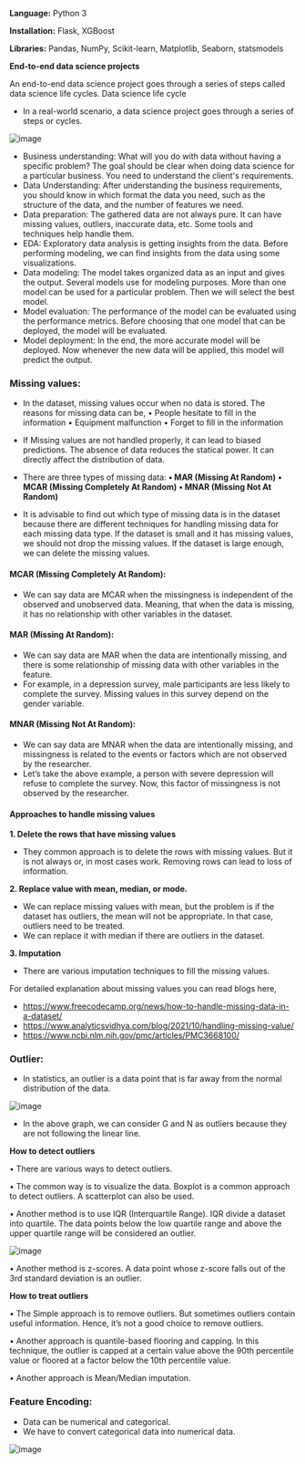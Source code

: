 **Language:** Python 3

**Installation:** Flask, XGBoost

**Libraries:** Pandas, NumPy, Scikit-learn, Matplotlib, Seaborn, statsmodels 

**End-to-end data science projects**

An end-to-end data science project goes through a series of steps called data science life cycles.
Data science life cycle
- In a real-world scenario, a data science project goes through a series of steps or cycles.

![image](https://user-images.githubusercontent.com/56231883/178240253-8215b271-dd0c-41ee-bc6f-9e38511cd46a.png)


- Business understanding: What will you do with data without having a specific problem? The goal should be clear when doing data science for a particular business. You need to understand the client's requirements.
- Data Understanding: After understanding the business requirements, you should know in which format the data you need, such as the structure of the data, and the number of features we need.
- Data preparation: The gathered data are not always pure. It can have missing values, outliers, inaccurate data, etc. Some tools and techniques help handle them.
- EDA: Exploratory data analysis is getting insights from the data. Before performing modeling, we can find insights from the data using some visualizations. 
- Data modeling: The model takes organized data as an input and gives the output. Several models use for modeling purposes. More than one model can be used for a particular problem. Then we will select the best model.
- Model evaluation: The performance of the model can be evaluated using the performance metrics. Before choosing that one model that can be deployed, the model will be evaluated.
- Model deployment: In the end, the more accurate model will be deployed. Now whenever the new data will be applied, this model will predict the output.


### Missing values:

- In the dataset, missing values occur when no data is stored. The reasons for missing data can be, 
  •	People hesitate to fill in the information
  •	Equipment malfunction
  •	Forget to fill in the information
  
- If Missing values are not handled properly, it can lead to biased predictions. The absence of data reduces the statical power. It can directly affect the distribution of data.

- There are three types of missing data:
  **•	MAR (Missing At Random)**
  **• MCAR (Missing Completely At Random)**
  **•	MNAR (Missing Not At Random)**
  
- It is advisable to find out which type of missing data is in the dataset because there are different techniques for handling missing data for each missing data type. 
If the dataset is small and it has missing values, we should not drop the missing values. If the dataset is large enough, we can delete the missing values.

#### MCAR (Missing Completely At Random):
- We can say data are MCAR when the missingness is independent of the observed and unobserved data. Meaning, that when the data is missing, it has no relationship with other variables in the dataset.

#### MAR (Missing At Random):
- We can say data are MAR when the data are intentionally missing, and there is some relationship of missing data with other variables in the feature. 
- For example, in a depression survey, male participants are less likely to complete the survey. Missing values in this survey depend on the gender variable.

#### MNAR (Missing Not At Random):
- We can say data are MNAR when the data are intentionally missing, and missingness is related to the events or factors which are not observed by the researcher.
- Let’s take the above example, a person with severe depression will refuse to complete the survey. Now, this factor of missingness is not observed by the researcher.

#### Approaches to handle missing values
**1.	Delete the rows that have missing values**
- They common approach is to delete the rows with missing values. But it is not always or, in most cases work. Removing rows can lead to loss of information.

**2.	Replace value with mean, median, or mode.**
- We can replace missing values with mean, but the problem is if the dataset has outliers, the mean will not be appropriate. In that case, outliers need to be treated.
- We can replace it with median if there are outliers in the dataset.

**3.	Imputation**
- There are various imputation techniques to fill the missing values.

For detailed explanation about missing values you can read blogs here, 
- https://www.freecodecamp.org/news/how-to-handle-missing-data-in-a-dataset/
- https://www.analyticsvidhya.com/blog/2021/10/handling-missing-value/
- https://www.ncbi.nlm.nih.gov/pmc/articles/PMC3668100/

### Outlier:
- In statistics, an outlier is a data point that is far away from the normal distribution of the data.

![image](https://user-images.githubusercontent.com/56231883/178240782-3bf8ae94-2af5-49c9-bcb6-0f9ca31086f4.png)

- In the above graph, we can consider G and N as outliers because they are not following the linear line.
 
**How to detect outliers**

  •	There are various ways to detect outliers.
  
  •	The common way is to visualize the data. Boxplot is a common approach to detect outliers. A scatterplot can also be used. 
  
  •	Another method is to use IQR (Interquartile Range). IQR divide a dataset into quartile. The data points below the low quartile range and above the upper quartile range will be considered an outlier.
  
  ![image](https://user-images.githubusercontent.com/56231883/178240855-8181f4d8-3e67-4c9a-899d-245167cb593c.png)
  
  •	Another method is z-scores. A data point whose z-score falls out of the 3rd standard deviation is an outlier.
 
**How to treat outliers**

  •	The Simple approach is to remove outliers. But sometimes outliers contain useful information. Hence, it’s not a good choice to remove outliers.
  
  •	Another approach is quantile-based flooring and capping. In this technique, the outlier is capped at a certain value above the 90th percentile value or floored at a factor below the 10th percentile value.
  
  •	Another approach is Mean/Median imputation.
  

### Feature Encoding:
- Data can be numerical and categorical.
- We have to convert categorical data into numerical data.

![image](https://user-images.githubusercontent.com/56231883/180364963-c13bc88d-d459-4659-903c-b3487ea75141.png)




